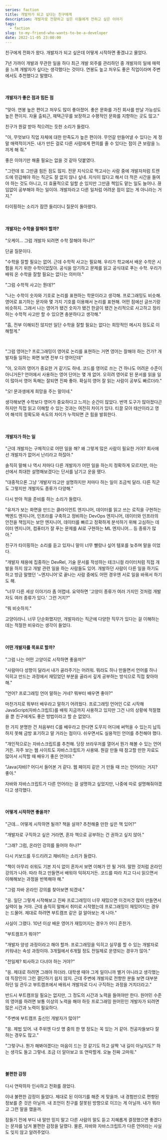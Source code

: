 ```yaml
---
series: faction
title: 개발자가 되고 싶다는 친구에게
description: 개발자로 전향하고 싶은 이들에게 전하고 싶은 이야기
tags:
  - faction
slug: to-my-friend-who-wants-to-be-a-developer
date: 2022-11-05 23:00:00
---
```


친구에게 전화가 왔다. 개발자가 되고 싶은데 어떻게 시작하면 좋겠냐고 물었다.

7년 가까이 개발과 무관한 일을 하다 최근 개발 외주를 관리하던 중 개발자의 일에 매력을 느껴 개발자가 싶다는 생각했다는 것이다. 연봉도 높고 처우도 좋은 직업이라며 주변에서도 추천했다고 말했다.

<br/>

#### 개발자가 좋은 점과 힘든 점

"맞아. 연봉 높은 편이고 처우도 많이 좋아졌어. 좋은 문화를 가진 회사를 만날 가능성도 높은 편이지. 자율 출퇴근, 재택근무를 보장하고 수평적인 문화를 지향하는 곳도 많고."

친구가 뭔갈 받아 적으려는 듯한 소리가 들렸다.

"아, 무엇보다 직업 자체에 대한 만족도가 높은 편이야. 무언갈 만들어낼 수 있다는 게 정말 매력적이거든. 내가 만든 걸로 다른 사람에게 편의를 줄 수 있다는 점이 큰 보람을 느끼게 해 줘."

좋은 이야기만 해줄 필요는 없을 것 같아 덧붙였다.

"그런데 또 그만큼 힘든 점도 많지. 전문 지식으로 먹고사는 사람 중에 개발자처럼 트렌드에 민감해야 하는 직군도 잘 없지 않나 싶네. 지식이 많다고 해서 더 적은 시간을 들여야 하는 것도 아니고, 더 효율적으로 일할 순 있지만 그만큼 책임도 맡는 일도 늘어나. 끊임없이 공부해야 하는 일이야. 개발자라고 다른 일처럼 어려운 점이 없는 게 아니라는 거지."

타이핑하는 소리가 잠깐 들리더니 질문이 돌아왔다.

<br/>

#### 개발자는 수학을 잘해야 할까?

"오케이... 그럼 개발자 되려면 수학 잘해야 하나?"

단골 질문이다.

"수학을 잘할 필요는 없어. 근데 수학적 사고는 필요해. 우리가 학교에서 배운 수학은 시험을 치기 위한 수학이었잖아. 공식을 암기하고 문제를 읽고 공식대로 푸는 수학. 우리가 배워 온 수학을 잘할 필요는 없다는 의미야."

"그럼 수학적 사고는 뭔데?"

"나는 수학이 숫자와 기호로 논리를 표현하는 학문이라고 생각해. 프로그래밍도 비슷해. 영어로 표기하는 문자와 몇 가지 기호를 이용해서 논리를 표현해. 어떤 점에선 글쓰기랑 비슷하지. 그래서 나는 영어가 됐건 숫자가 됐건 한글이 됐건 논리적으로 사고하고 정리하는 수학적 사고만 할 수 있으면 충분하다고 생각해."

"흠, 전부 이해되진 않지만 일단 수학을 잘할 필요는 없다는 희망적인 메시지 정도로 이해할게."

<br/>

"그럼 영어는? 프로그래밍이 영어로 논리를 표현하는 거면 영어는 잘해야 하는 건가? 개발자들 일하는 화면 보면 전부 다 영어던데"

"아, 오히려 영어가 중요한 거 같기도 하네. 코드를 영어로 쓰는 건 하나도 어려운 수준이 아니거든? 언어에서 사용하는 영어 단어는 몇 개 없어. 오히려 영어로 된 문서를 읽을 일이 많아서 영어 독해는 잘되면 진짜 좋아. 확실히 영어 잘 읽는 사람이 공부도 빠르더라."

"오! 문과생에게 희망을 주는 말이네."

생각해보면 수학보다 영어가 중요하다고 느끼는 순간이 많았다. 번역 도구가 많아졌다곤 하지만 직접 읽고 이해할 수 있는 것과는 여전히 차이가 있다. 티끌 모아 태산이라고 영어 해석의 정확도와 속도의 차이가 누적되면 큰 힘을 발휘한다.

<br/>

#### 개발자가 하는 일

"근데 개발자는 구체적으로 어떤 일을 해? 왜 그렇게 많은 사람이 필요한 거야? 회사에선 개발자가 없어서 난리라고 하잖아."

솔직히 말해 나 역시 저마다 다른 개발자가 어떤 일을 하는지 정확하게 모르지만, 아는 선에서 최대한 설명해보겠다는 단서를 남기고 운을 뗐다.

"대중적으론 그냥 '개발자'라고만 설명하지만 저마다 하는 일이 조금씩 달라. 다른 직군도 그렇지만 개발자도 종류가 다양해."

다시 받아 적을 준비를 하는 소리가 들렸다.

"유저가 보는 화면을 만드는 클라이언트 엔지니어, 데이터를 읽고 쓰는 로직을 구현하는 백엔드 엔지니어, 인프라를 구축하고 정비하는 DevOps 엔지니어, 데이터와 인프라의 안전을 책임지는 보안 엔지니어, 데이터를 빠르고 정확하게 분석하기 위해 고심하는 데이터 엔지니어, 컴퓨터가 잘 푸는 문제를 AI로 구현하는 ML 엔지니어... 등 종류가 많아."

친구가 타이핑하는 소리를 듣고 있자니 말이 너무 빨랐나 싶어 템포를 늦추며 말을 이었다.

"개발자 채용에 집중하는 DevRel, 기술 문서를 작성하는 테크니컬 라이터처럼 직접 개발을 하지 않고 개발 관련 일을 하는 사람들도 있어. 개발하던 사람이 다른 일을 하기도 하고 방금 말했던 '~엔지니어'로 끝나는 사람 중에도 어떤 경우엔 서로 일을 바꿔서 하기도 해.

"너무 다른 세상 이야기라 좀 어렵네. 요약하면 '고양이 종류가 여러 가지인 것처럼 개발자도 여러 종류가 있다.' 그런 거지?"

"뭐 비슷하지."

고양이라니. 너무 단순화했지만, 개발자라는 직군에 다양한 직무가 있다는 걸 이해하는 데는 적절한 비유라는 생각이 들었다.

<br/>

#### 어떤 개발자를 목표로 할까?

"그럼 나는 어떤 고양이로 시작하면 좋을까?"

"사람마다 성향이 달라서 내가 골라주기는 어려워. 뭐라도 하나 만들면서 언어를 하나 익히고 만드는 과정에서 재밌었던 부분을 골라서 깊게 공부하는 방식으로 직접 찾아야 해."

"언어? 프로그래밍 언어 말하는 거네? 뭐부터 배우면 좋아?"

마찬가지로 뭐부터 배우라고 말하기 어려웠다. 프로그래밍 언어인 C로 시작해 JavaScript(자바스크립트)를 배워 지금까지 사용하고 있지만 그건 나의 상황에 적절했을 뿐 친구에게도 좋은 방법이라고 할 순 없었다.

한 가지 분명한 건 처음부터 C를 배우라고 한다면 도무지 어디에 써먹을 수 있는지 납득하지 못해 금방 포기하고 말 거라는 점이다. 쉬우면서도 실용적인 언어를 추천해야 했다.

"개인적으로는 자바스크립트를 추천해. 당장 브라우저를 열어서 뭔가 해볼 수 있는 언어거든. 자주 보는 웹 사이트도 자바스크립트가 사용돼. 뭔갈 만들 때 참고할 만한 자료도 많아서 시작할 때 배우기 좋은 언어야."

"Java(자바)? 어디서 들어본 거 같다. 웹 페이지 같은 거 만들 때 쓰는 언어라는 거지? 좋아."

자바와 자바스크립트가 다른 언어라는 걸 설명하고 싶었지만, 나중에 따로 설명해줘야겠다고 생각했다.

<br/>

#### 어떻게 시작하면 좋을까?

"근데... 어떻게 시작하면 될까? 책을 살까? 추천해줄 만한 싶은 책 있어?"

"개발자로 구직하고 싶은 거라면, 혼자 책으로 공부하는 건 권하고 싶지 않아."

"그래? 그럼, 온라인 강의를 들어야 하나?"

다시 키보드를 두드리려고 채비하는 소리가 들렸다.

"책이 아무리 쉬워도 기본 지식 없이 혼자서 보면 이해가 안 될 거야. 말한 것처럼 온라인 강의가 나아. 따라 하고 만들면서 배워야 익혀지거든. 코드를 따라 치고 다시 읽으면서 이해해보는 과정을 반복해야 해."

"그럼 자바 온라인 강의를 찾아보면 되겠네."

"응. 일단 그렇게 시작해보고 진짜 프로그래밍이 너무 재밌으면 이것저것 많이 만들면서 실력이 늘 거야. 근데 솔직히 말해서 취미로 시작했는데 프로그래밍이 재밌어지는 경우는 드물어. 제대로 하려면 부트캠프 같은 걸 알아보는 게 나아."

사실이 그랬다. 10년 이상 배운 영어가 재밌어지는 경우가 어디 흔한가.

"부트캠프가 뭐야?"

"개발자 양성 과정이라고 해야 할까. 프로그래밍을 익히고 실무를 할 수 있는 개발자로 키워내는 속성 과정이야. 3개월에서 6개월 정도 전일제로 운영되는 경우가 많아."

"전일제? 퇴사하고 다녀야 하는 거야?"

"응. 제대로 하려면 그래야 하더라. 대학생 때야 그게 일이니까 별거 아니라고 생각했는데 직장인이 그런 결단하기 쉽지 않지. 근데 주변에 개발자로 전향한 분들 보면 대부분 하던 일 관두고 부트캠프에서 배워서 개발자로 다시 구직하는 과정을 거치더라고."

반드시 부트캠프일 필요는 없지만, 그 정도의 시간과 노력을 들여야만 한다. 원어민 수준의 영어를 하려면 보통 이상의 노력을 해야 하듯 프로그래밍 원어민인 개발자가 되려면 많은 시간과 노력이 필요하다.

"주변에 부트캠프 출신인 개발자가 많아?"

"응. 제법 있어. 내 주위엔 다섯 명 중의 한 명 정도는 꼭 있는 거 같아. 전공자들보다 잘하는 경우도 많고."

"그렇구나. 뭔가 해봐야겠다는 마음이 드는 것 같기도 하고 살짝 '내 길이 아닐지도?' 하는 생각도 들고 그렇네. 조금 더 알아보고 또 연락할게. 오늘 진짜 고마워."

<br/>

#### 불편한 감정

다시 연락하자 인사하고 전화를 끊었다.

이내 불편한 감정이 들었다. 제대로 된 이야기를 해준 게 맞을까. 내 경험만으로 편향된 정보를 준 것은 아닐까. 내 조언이 친구를 잘못된 방향으로 이끄는 게 아닐까. 내가 뭐라고 그런 말을 했을까.

잠들기 전에 부디 내 말만 믿지 말고 다른 사람의 말도 듣고 지혜롭게 결정했으면 좋겠다는 문자를 남겨 불편한 감정을 달랬다. 물론, 자바와 자바스크립트가 다른 언어라는 사실도 잊지 않고 알려주었다.
